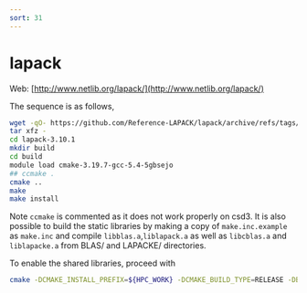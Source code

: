 ```yaml
---
sort: 31
---
```


# lapack

Web: [http://www.netlib.org/lapack/](http://www.netlib.org/lapack/)

The sequence is as follows,

```bash
wget -qO- https://github.com/Reference-LAPACK/lapack/archive/refs/tags/v3.10.1.tar.gz | \
tar xfz -
cd lapack-3.10.1
mkdir build
cd build
module load cmake-3.19.7-gcc-5.4-5gbsejo
## ccmake .
cmake ..
make
make install
```

Note `ccmake` is commented as it does not work properly on csd3. It is also possible to build the static libraries by making a copy of `make.inc.example` as `make.inc` and compile `libblas.a`,`liblapack.a` as well as `libcblas.a` and `liblapacke.a` from BLAS/ and LAPACKE/ directories.

To enable the shared libraries, proceed with

```bash
cmake -DCMAKE_INSTALL_PREFIX=${HPC_WORK} -DCMAKE_BUILD_TYPE=RELEASE -DBUILD_SHARED_LIBS=ON -DLAPACKE=ON -DCBLAS=ON ..
```
